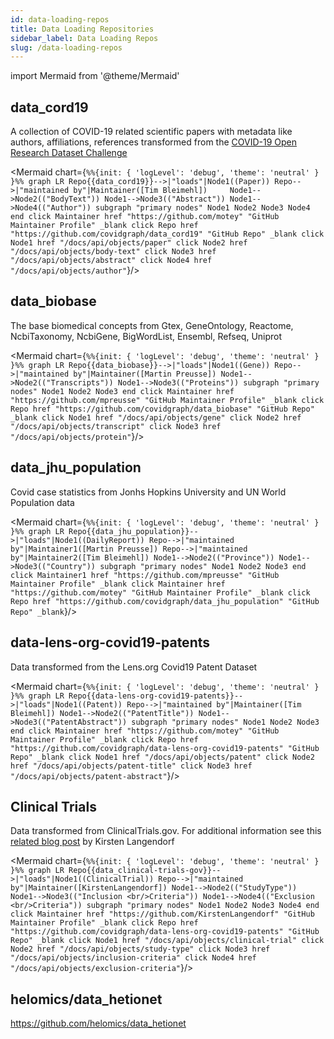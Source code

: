 ```yaml
---
id: data-loading-repos
title: Data Loading Repositories
sidebar_label: Data Loading Repos
slug: /data-loading-repos
---
```

import Mermaid from '@theme/Mermaid'

## data_cord19

A collection of COVID-19 related scientific papers with metadata like authors, affiliations, references transformed from the [COVID-19 Open Research Dataset Challenge](https://www.kaggle.com/allen-institute-for-ai/CORD-19-research-challenge/data)

<Mermaid chart={`
%%{init: { 'logLevel': 'debug', 'theme': 'neutral' } }%%
  graph LR
    Repo{{data_cord19}}-->|"loads"|Node1((Paper))
    Repo-->|"maintained by"|Maintainer([Tim Bleimehl])    
    Node1-->Node2(("BodyText"))
    Node1-->Node3(("Abstract"))
    Node1-->Node4(("Author"))
        subgraph "primary nodes"
          Node1
          Node2
          Node3
          Node4
        end
    click Maintainer href "https://github.com/motey" "GitHub Maintainer Profile" _blank
    click Repo href "https://github.com/covidgraph/data_cord19" "GitHub Repo" _blank
    click Node1 href "/docs/api/objects/paper"
    click Node2 href "/docs/api/objects/body-text"
    click Node3 href "/docs/api/objects/abstract"
    click Node4 href "/docs/api/objects/author"
    `}/>

## data_biobase

The base biomedical concepts from Gtex, GeneOntology, Reactome, NcbiTaxonomy, NcbiGene, BigWordList, Ensembl, Refseq, Uniprot

<Mermaid chart={`
%%{init: { 'logLevel': 'debug', 'theme': 'neutral' } }%%
  graph LR
    Repo{{data_biobase}}-->|"loads"|Node1((Gene))
    Repo-->|"maintained by"|Maintainer([Martin Preusse])
    Node1-->Node2(("Transcripts"))
    Node1-->Node3(("Proteins"))
        subgraph "primary nodes"
          Node1
          Node2
          Node3
        end
    click Maintainer href "https://github.com/mpreusse" "GitHub Maintainer Profile" _blank
    click Repo href "https://github.com/covidgraph/data_biobase" "GitHub Repo" _blank
    click Node1 href "/docs/api/objects/gene"
    click Node2 href "/docs/api/objects/transcript"
    click Node3 href "/docs/api/objects/protein"
    `}/>

## data_jhu_population

Covid case statistics from Jonhs Hopkins University and UN World Population data

<Mermaid chart={`
%%{init: { 'logLevel': 'debug', 'theme': 'neutral' } }%%
  graph LR
    Repo{{data_jhu_population}}-->|"loads"|Node1((DailyReport))
    Repo-->|"maintained by"|Maintainer1([Martin Preusse])
    Repo-->|"maintained by"|Maintainer2([Tim Bleimehl])
    Node1-->Node2(("Province"))
    Node1-->Node3(("Country"))
        subgraph "primary nodes"
          Node1
          Node2
          Node3
        end
    click Maintainer1 href "https://github.com/mpreusse" "GitHub Maintainer Profile" _blank
    click Maintainer href "https://github.com/motey" "GitHub Maintainer Profile" _blank
    click Repo href "https://github.com/covidgraph/data_jhu_population" "GitHub Repo" _blank
    `}/>


## data-lens-org-covid19-patents

Data transformed from the Lens.org Covid19 Patent Dataset

<Mermaid chart={`
%%{init: { 'logLevel': 'debug', 'theme': 'neutral' } }%%
  graph LR
    Repo{{data-lens-org-covid19-patents}}-->|"loads"|Node1((Patent))
    Repo-->|"maintained by"|Maintainer([Tim Bleimehl])
    Node1-->Node2(("PatentTitle"))
    Node1-->Node3(("PatentAbstract"))
        subgraph "primary nodes"
          Node1
          Node2
          Node3
        end
    click Maintainer href "https://github.com/motey" "GitHub Maintainer Profile" _blank
    click Repo href "https://github.com/covidgraph/data-lens-org-covid19-patents" "GitHub Repo" _blank
    click Node1 href "/docs/api/objects/patent"
    click Node2 href "/docs/api/objects/patent-title"
    click Node3 href "/docs/api/objects/patent-abstract"
    `}/>

## Clinical Trials

Data transformed from ClinicalTrials.gov. For additional information see this [related blog post](https://www.s-cubed-global.com/news/covidgraph-nerds-response-to-the-pandemic) by Kirsten Langendorf

<Mermaid chart={`
%%{init: { 'logLevel': 'debug', 'theme': 'neutral' } }%%
  graph LR
    Repo{{data_clinical-trials-gov}}-->|"loads"|Node1((ClinicalTrial))
    Repo-->|"maintained by"|Maintainer([KirstenLangendorf])
    Node1-->Node2(("StudyType"))
    Node1-->Node3(("Inclusion <br/>Criteria"))
    Node1-->Node4(("Exclusion <br/>Criteria"))
        subgraph "primary nodes"
          Node1
          Node2
          Node3
          Node4
        end
    click Maintainer href "https://github.com/KirstenLangendorf" "GitHub Maintainer Profile" _blank
    click Repo href "https://github.com/covidgraph/data-lens-org-covid19-patents" "GitHub Repo" _blank
    click Node1 href "/docs/api/objects/clinical-trial"
    click Node2 href "/docs/api/objects/study-type"
    click Node3 href "/docs/api/objects/inclusion-criteria"
    click Node4 href "/docs/api/objects/exclusion-criteria"
    `}/>

## helomics/data_hetionet



https://github.com/helomics/data_hetionet
